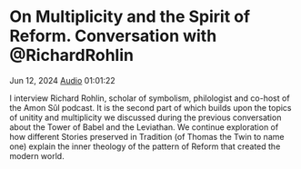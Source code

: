 # On Multiplicity and the Spirit of Reform. Conversation with @RichardRohlin

Jun 12, 2024 [Audio](https://www.youtube.com/watch?v=lCAO8XzEvao) 01:01:22

I interview Richard Rohlin, scholar of symbolism, philologist and co-host of the Amon Sûl podcast.
It is the second part of which builds upon the topics of unitity and multiplicity we discussed during the previous conversation about the Tower of Babel and the Leviathan.
We continue exploration of how different Stories preserved in Tradition (of Thomas the Twin to name one) explain the inner theology of the pattern of Reform that created the modern world.
